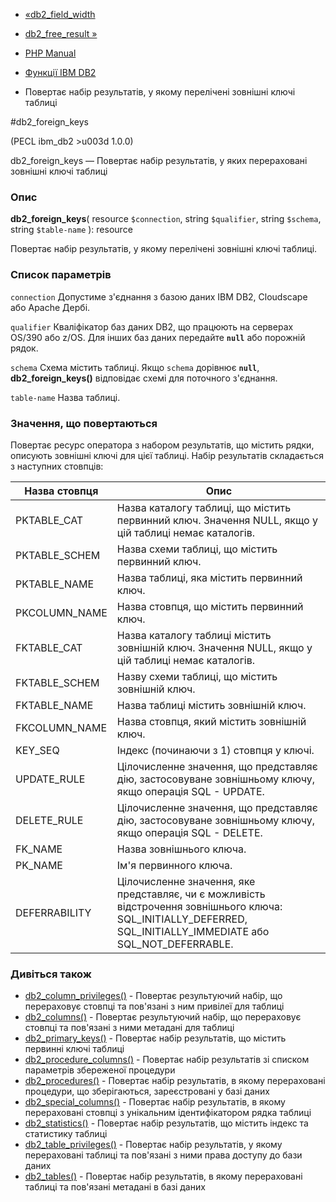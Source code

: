 - [«db2_field_width](function.db2-field-width.md)
- [db2_free_result »](function.db2-free-result.md)

- [PHP Manual](index.md)
- [Функції IBM DB2](ref.ibm-db2.md)
- Повертає набір результатів, у якому перелічені зовнішні ключі
таблиці

#db2_foreign_keys

(PECL ibm_db2 \>u003d 1.0.0)

db2_foreign_keys — Повертає набір результатів, у яких перераховані
зовнішні ключі таблиці

### Опис

**db2_foreign_keys**(
resource `$connection`,
string `$qualifier`,
string `$schema`,
string `$table-name`
): resource

Повертає набір результатів, у якому перелічені зовнішні ключі
таблиці.

### Список параметрів

`connection`
Допустиме з'єднання з базою даних IBM DB2, Cloudscape або Apache
Дербі.

`qualifier`
Кваліфікатор баз даних DB2, що працюють на серверах OS/390 або z/OS.
Для інших баз даних передайте **`null`** або порожній рядок.

`schema`
Схема містить таблиці. Якщо `schema` дорівнює **`null`**,
**db2_foreign_keys()** відповідає схемі для поточного з'єднання.

`table-name`
Назва таблиці.

### Значення, що повертаються

Повертає ресурс оператора з набором результатів, що містить рядки,
описують зовнішні ключі для цієї таблиці. Набір результатів
складається з наступних стовпців:

| Назва стовпця | Опис                                                                                                                                                            |
| ------------- | --------------------------------------------------------------------------------------------------------------------------------------------------------------- |
| PKTABLE_CAT   | Назва каталогу таблиці, що містить первинний ключ. Значення NULL, якщо у цій таблиці немає каталогів.                                                           |
| PKTABLE_SCHEM | Назва схеми таблиці, що містить первинний ключ.                                                                                                                 |
| PKTABLE_NAME  | Назва таблиці, яка містить первинний ключ.                                                                                                                      |
| PKCOLUMN_NAME | Назва стовпця, що містить первинний ключ.                                                                                                                       |
| FKTABLE_CAT   | Назва каталогу таблиці містить зовнішній ключ. Значення NULL, якщо у цій таблиці немає каталогів.                                                               |
| FKTABLE_SCHEM | Назву схеми таблиці, що містить зовнішній ключ.                                                                                                                 |
| FKTABLE_NAME  | Назва таблиці містить зовнішній ключ.                                                                                                                           |
| FKCOLUMN_NAME | Назва стовпця, який містить зовнішній ключ.                                                                                                                     |
| KEY_SEQ       | Індекс (починаючи з 1) стовпця у ключі.                                                                                                                         |
| UPDATE_RULE   | Цілочисленне значення, що представляє дію, застосовуване зовнішньому ключу, якщо операція SQL - UPDATE.                                                         |
| DELETE_RULE   | Цілочисленне значення, що представляє дію, застосовуване зовнішньому ключу, якщо операція SQL - DELETE.                                                         |
| FK_NAME       | Назва зовнішнього ключа.                                                                                                                                        |
| PK_NAME       | Ім'я первинного ключа.                                                                                                                                          |
| DEFERRABILITY | Цілочисленне значення, яке представляє, чи є можливість відстрочення зовнішнього ключа: SQL_INITIALLY_DEFERRED, SQL_INITIALLY_IMMEDIATE або SQL_NOT_DEFERRABLE. |

### Дивіться також

- [db2_column_privileges()](function.db2-column-privileges.md) -
Повертає результуючий набір, що перераховує стовпці та пов'язані з
ним привілеї для таблиці
- [db2_columns()](function.db2-columns.md) - Повертає
результуючий набір, що перераховує стовпці та пов'язані з ними
метадані для таблиці
- [db2_primary_keys()](function.db2-primary-keys.md) - Повертає
набір результатів, що містить первинні ключі таблиці
- [db2_procedure_columns()](function.db2-procedure-columns.md) -
Повертає набір результатів зі списком параметрів збереженої
процедури
- [db2_procedures()](function.db2-procedures.md) - Повертає набір
результатів, в якому перераховані процедури, що зберігаються,
зареєстровані у базі даних
- [db2_special_columns()](function.db2-special-columns.md) -
Повертає набір результатів, в якому перераховані стовпці з
унікальним ідентифікатором рядка таблиці
- [db2_statistics()](function.db2-statistics.md) - Повертає набір
результатів, що містить індекс та статистику таблиці
- [db2_table_privileges()](function.db2-table-privileges.md) -
Повертає набір результатів, у якому перераховані таблиці та
пов'язані з ними права доступу до бази даних
- [db2_tables()](function.db2-tables.md) - Повертає набір
результатів, в якому перераховані таблиці та пов'язані метадані в
базі даних
